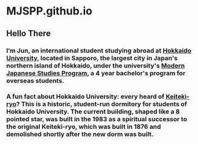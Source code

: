 # MJSPP.github.io


## Hello There


### I’m Jun, an international student studying abroad at [Hokkaido University](https://www.global.hokudai.ac.jp/), located in Sapporo, the largest city in Japan's northern island of Hokkaido, under the university's [Modern Japanese Studies Program](https://www.oia.hokudai.ac.jp/mjsp/), a 4 year bachelor's program for overseas students.


### A fun fact about Hokkaido University: every heard of [Keiteki-ryo](https://ja.wikipedia.org/wiki/%E6%81%B5%E8%BF%AA%E5%AF%AE)? This is a historic, student-run dormitory for students of Hokkaido University. The current building, shaped like a 8 pointed star, was built in the 1983 as a spiritual successor to the original Keiteki-ryo, which was built in 1876 and demolished shortly after the new dorm was built. 
​


​
